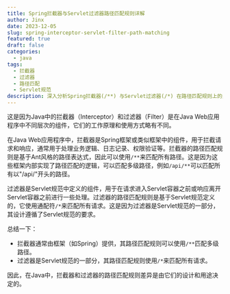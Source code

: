 ```yaml
---
title: Spring拦截器与Servlet过滤器路径匹配规则详解
author: Jinx
date: 2023-12-05
slug: spring-interceptor-servlet-filter-path-matching
featured: true
draft: false
categories:
  - java
tags:
  - 拦截器
  - 过滤器
  - 路径匹配
  - Servlet规范
description: 深入分析Spring拦截器(/**) 与Servlet过滤器(/*) 在路径匹配规则上的差异，包括Ant风格路径表达式与Servlet规范的区别，以及在Web应用中的最佳实践
---
```


<!-- more -->

这是因为Java中的拦截器（Interceptor）和过滤器（Filter）是在Java Web应用程序中不同层次的组件，它们的工作原理和使用方式略有不同。

在Java Web应用程序中，拦截器是Spring框架或类似框架中的组件，用于拦截请求和响应，通常用于处理业务逻辑、日志记录、权限验证等。拦截器的路径匹配规则是基于Ant风格的路径表达式，因此可以使用`/**`来匹配所有路径。这是因为这些框架内部实现了路径匹配的逻辑，可以匹配多级路径，例如`/api/**`可以匹配所有以"/api/"开头的路径。

过滤器是Servlet规范中定义的组件，用于在请求进入Servlet容器之前或响应离开Servlet容器之前进行一些处理。过滤器的路径匹配规则是基于Servlet规范定义的，它使用通配符`/*`来匹配所有请求。这是因为过滤器是Servlet规范的一部分，其设计遵循了Servlet规范的要求。

总结一下：

- 拦截器通常由框架（如Spring）提供，其路径匹配规则可以使用`/**`匹配多级路径。
- 过滤器是Servlet规范的一部分，其路径匹配规则使用`/*`来匹配所有请求。

因此，在Java中，拦截器和过滤器的路径匹配规则差异是由它们的设计和用途决定的。
